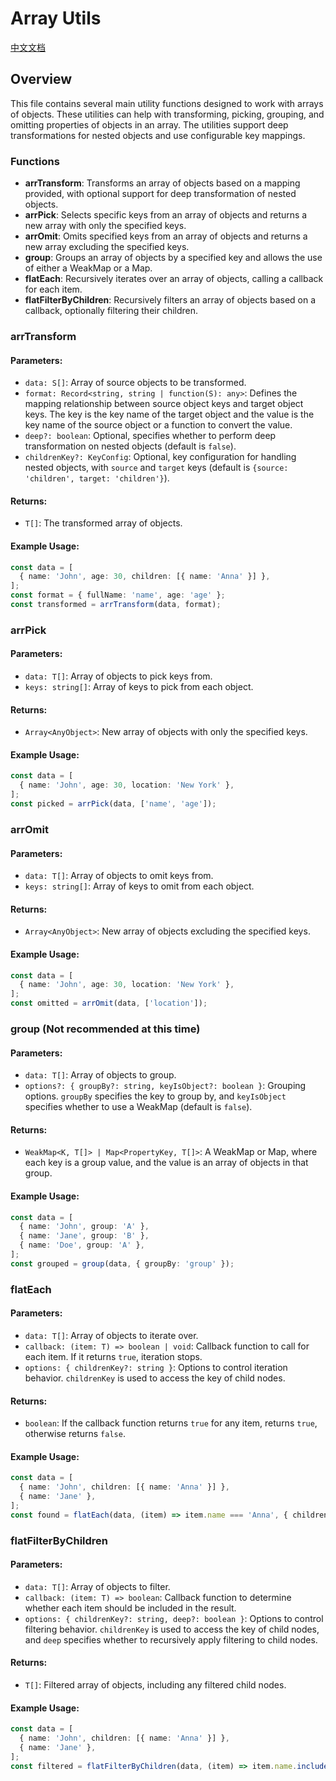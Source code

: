 # Array Utils
[中文文档](https://github.com/JsonLee12138/frontend-factory/blob/main/packages/utils/docs/arr/README.md)

## Overview

This file contains several main utility functions designed to work with arrays of objects. These utilities can help with transforming, picking, grouping, and omitting properties of objects in an array. The utilities support deep transformations for nested objects and use configurable key mappings.

### Functions

- **arrTransform**: Transforms an array of objects based on a mapping provided, with optional support for deep transformation of nested objects.
- **arrPick**: Selects specific keys from an array of objects and returns a new array with only the specified keys.
- **arrOmit**: Omits specified keys from an array of objects and returns a new array excluding the specified keys.
- **group**: Groups an array of objects by a specified key and allows the use of either a WeakMap or a Map.
- **flatEach**: Recursively iterates over an array of objects, calling a callback for each item.
- **flatFilterByChildren**: Recursively filters an array of objects based on a callback, optionally filtering their children.

### arrTransform

#### Parameters:
- `data: S[]`: Array of source objects to be transformed.
- `format: Record<string, string | function(S): any>`: Defines the mapping relationship between source object keys and target object keys. The key is the key name of the target object and the value is the key name of the source object or a function to convert the value.
- `deep?: boolean`: Optional, specifies whether to perform deep transformation on nested objects (default is `false`).
- `childrenKey?: KeyConfig`: Optional, key configuration for handling nested objects, with `source` and `target` keys (default is `{source: 'children', target: 'children'}`).

#### Returns:
- `T[]`: The transformed array of objects.

#### Example Usage:
```typescript
const data = [
  { name: 'John', age: 30, children: [{ name: 'Anna' }] },
];
const format = { fullName: 'name', age: 'age' };
const transformed = arrTransform(data, format);
```

### arrPick

#### Parameters:
- `data: T[]`: Array of objects to pick keys from.
- `keys: string[]`: Array of keys to pick from each object.

#### Returns:
- `Array<AnyObject>`: New array of objects with only the specified keys.

#### Example Usage:
```typescript
const data = [
  { name: 'John', age: 30, location: 'New York' },
];
const picked = arrPick(data, ['name', 'age']);
```

### arrOmit

#### Parameters:
- `data: T[]`: Array of objects to omit keys from.
- `keys: string[]`: Array of keys to omit from each object.

#### Returns:
- `Array<AnyObject>`: New array of objects excluding the specified keys.

#### Example Usage:
```typescript
const data = [
  { name: 'John', age: 30, location: 'New York' },
];
const omitted = arrOmit(data, ['location']);
```

### group (Not recommended at this time)

#### Parameters:
- `data: T[]`: Array of objects to group.
- `options?: { groupBy?: string, keyIsObject?: boolean }`: Grouping options. `groupBy` specifies the key to group by, and `keyIsObject` specifies whether to use a WeakMap (default is `false`).

#### Returns:
- `WeakMap<K, T[]> | Map<PropertyKey, T[]>`: A WeakMap or Map, where each key is a group value, and the value is an array of objects in that group.

#### Example Usage:
```typescript
const data = [
  { name: 'John', group: 'A' },
  { name: 'Jane', group: 'B' },
  { name: 'Doe', group: 'A' },
];
const grouped = group(data, { groupBy: 'group' });
```

### flatEach

#### Parameters:
- `data: T[]`: Array of objects to iterate over.
- `callback: (item: T) => boolean | void`: Callback function to call for each item. If it returns `true`, iteration stops.
- `options: { childrenKey?: string }`: Options to control iteration behavior. `childrenKey` is used to access the key of child nodes.

#### Returns:
- `boolean`: If the callback function returns `true` for any item, returns `true`, otherwise returns `false`.

#### Example Usage:
```typescript
const data = [
  { name: 'John', children: [{ name: 'Anna' }] },
  { name: 'Jane' },
];
const found = flatEach(data, (item) => item.name === 'Anna', { childrenKey: 'children' });
```

### flatFilterByChildren

#### Parameters:
- `data: T[]`: Array of objects to filter.
- `callback: (item: T) => boolean`: Callback function to determine whether each item should be included in the result.
- `options: { childrenKey?: string, deep?: boolean }`: Options to control filtering behavior. `childrenKey` is used to access the key of child nodes, and `deep` specifies whether to recursively apply filtering to child nodes.

#### Returns:
- `T[]`: Filtered array of objects, including any filtered child nodes.

#### Example Usage:
```typescript
const data = [
  { name: 'John', children: [{ name: 'Anna' }] },
  { name: 'Jane' },
];
const filtered = flatFilterByChildren(data, (item) => item.name.includes('J'), { childrenKey: 'children', deep: true });
```
